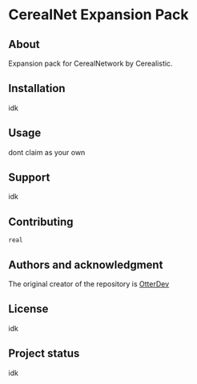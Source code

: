 # CerealNet Expansion Pack



## About

Expansion pack for CerealNetwork by Cerealistic.


## Installation
idk

## Usage
dont claim as your own

## Support
idk

## Contributing
```
real
```

## Authors and acknowledgment
The original creator of the repository is [OtterDev](https://github.com/OtterCodes102/)
## License
idk

## Project status
idk

